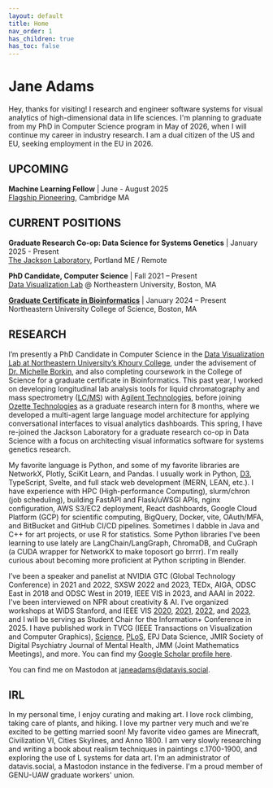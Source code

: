 ```yaml
---
layout: default
title: Home
nav_order: 1
has_children: true
has_toc: false
---
```


# Jane Adams

Hey, thanks for visiting! I research and engineer software systems for visual analytics of high-dimensional data in life sciences. I'm planning to graduate from my PhD in Computer Science program in May of 2026, when I will continue my career in industry research. I am a dual citizen of the US and EU, seeking employment in the EU in 2026.

## UPCOMING

**Machine Learning Fellow** | June - August 2025  
[Flagship Pioneering](https://www.flagshippioneering.com/join/fellows), Cambridge MA


## CURRENT POSITIONS

**Graduate Research Co-op: Data Science for Systems Genetics** | January 2025 - Present  
[The Jackson Laboratory](https://www.addiction-neurogenetics.org/), Portland ME / Remote

**PhD Candidate, Computer Science**  | Fall 2021 – Present  
[Data Visualization Lab](https://vis.khoury.northeastern.edu/) @ Northeastern University, Boston, MA

**[Graduate Certificate in Bioinformatics](https://catalog.northeastern.edu/graduate/science/biology/bioinformatics-graduate-certificate/)**  | January 2024 – Present  
Northeastern University College of Science, Boston, MA

## RESEARCH

I’m presently a PhD Candidate in Computer Science in the [Data Visualization Lab at Northeastern University’s Khoury College](https://vis.khoury.northeastern.edu/), under the advisement of [Dr. Michelle Borkin](https://scholar.google.com/citations?user=m9F7mIgAAAAJ&hl=en), and also completing coursework in the College of Science for a graduate certificate in Bioinformatics. This past year, I worked on developing longitudinal lab analysis tools for liquid chromatography and mass spectrometry ([LC/MS](https://en.wikipedia.org/wiki/Liquid_chromatography%E2%80%93mass_spectrometry)) with [Agilent Technologies](https://en.wikipedia.org/wiki/Agilent_Technologies), before joining [Ozette Technologies](https://www.ozette.com/) as a graduate research intern for 8 months, where we developed a multi-agent large language model architecture for applying conversational interfaces to visual analytics dashboards. This spring, I have re-joined the Jackson Laboratory for a graduate research co-op in Data Science with a focus on architecting visual informatics software for systems genetics research.

My favorite language is Python, and some of my favorite libraries are NetworkX, Plotly, SciKit Learn, and Pandas. I usually work in Python, [D3](https://d3js.org/), TypeScript, Svelte, and full stack web development (MERN, LEAN, etc.). I have experience with HPC (High-performance Computing), slurm/chron (job scheduling), building FastAPI and Flask/uWSGI APIs, nginx configuration, AWS S3/EC2 deployment, React dashboards, Google Cloud Platform (GCP) for scientific computing, BigQuery, Docker, vite, OAuth/MFA, and BitBucket and GitHub CI/CD pipelines. Sometimes I dabble in Java and C++ for art projects, or use R for statistics. Some Python libraries I've been learning to use lately are LangChain/LangGraph, ChromaDB, and CuGraph (a CUDA wrapper for NetworkX to make toposort go brrrr). I'm really curious about becoming more proficient at Python scripting in Blender.

I’ve been a speaker and panelist at NVIDIA GTC (Global Technology Conference) in 2021 and 2022, SXSW 2022 and 2023, TEDx, AIGA, ODSC East in 2018 and ODSC West in 2019, IEEE VIS in 2023, and AAAI in 2022. I've been interviewed on NPR about creativity & AI. I’ve organized workshops at WiDS Stanford, and IEEE VIS [2020](https://failfest.github.io/), [2021](https://altvis.github.io/2021.html), [2022](https://altvis.github.io/2022.html), and [2023](https://altvis.github.io/), and I will be serving as Student Chair for the Information+ Conference in 2025. I have published work in TVCG (IEEE Transactions on Visualization and Computer Graphics), [Science](https://www.science.org/doi/10.1126/sciadv.abe6534), [PLoS](https://journals.plos.org/plosone/article/authors?id=10.1371/journal.pone.0279225), EPJ Data Science, JMIR Society of Digital Psychiatry Journal of Mental Health, JMM (Joint Mathematics Meetings), and more. You can find my [Google Scholar profile here](https://scholar.google.com/citations?user=-uRzhhAAAAAJ&hl=en).

You can find me on Mastodon at [janeadams@datavis.social](https://datavis.social/@janeadams).

## IRL
In my personal time, I enjoy curating and making art. I love rock climbing, taking care of plants, and hiking. I love my partner very much and we're excited to be getting married soon! My favorite video games are Minecraft, Civilization VI, Cities Skylines, and Anno 1800. I am very slowly researching and writing a book about realism techniques in paintings c.1700-1900, and exploring the use of L systems for data art. I'm an administrator of datavis.social, a Mastodon instance in the fediverse. I'm a proud member of GENU-UAW graduate workers' union.

